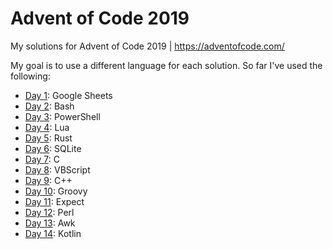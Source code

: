 # Advent of Code 2019
My solutions for Advent of Code 2019 | https://adventofcode.com/

My goal is to use a different language for each solution. So far I've used the following:
- [Day 1](01/README.md): Google Sheets
- [Day 2](02/README.md): Bash
- [Day 3](03/README.md): PowerShell
- [Day 4](04/README.md): Lua
- [Day 5](05/README.md): Rust
- [Day 6](06/README.md): SQLite
- [Day 7](07/README.md): C
- [Day 8](08/README.md): VBScript
- [Day 9](09/README.md): C++
- [Day 10](10/README.md): Groovy
- [Day 11](11/README.md): Expect
- [Day 12](12/README.md): Perl
- [Day 13](13/README.md): Awk
- [Day 14](14/README.md): Kotlin
